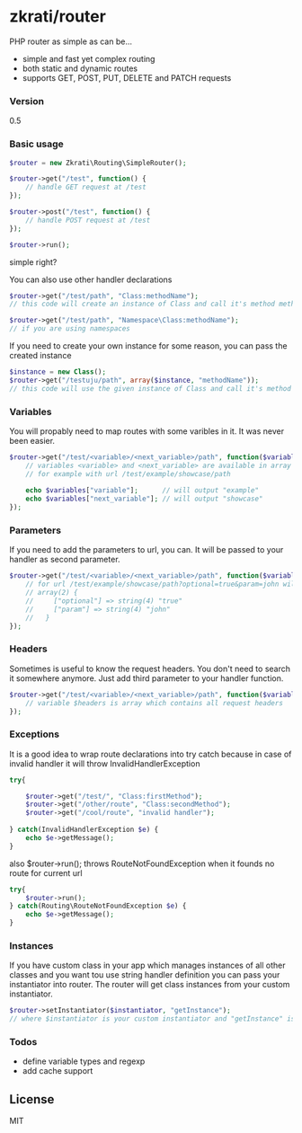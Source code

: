 # zkrati/router

PHP router as simple as can be...

  - simple and fast yet complex routing
  - both static and dynamic routes
  - supports GET, POST, PUT, DELETE and PATCH requests

### Version
0.5


### Basic usage

```php
$router = new Zkrati\Routing\SimpleRouter();

$router->get("/test", function() {
    // handle GET request at /test
});

$router->post("/test", function() {
    // handle POST request at /test
});

$router->run();
```
 simple right?
 
 You can also use other handler declarations
```php
$router->get("/test/path", "Class:methodName");
// this code will create an instance of Class and call it's method methodName

$router->get("/test/path", "Namespace\Class:methodName");
// if you are using namespaces
```

If you need to create your own instance for some reason, you can pass the created instance
```php
$instance = new Class();
$router->get("/testuju/path", array($instance, "methodName"));
// this code will use the given instance of Class and call it's method methodName
```
 
### Variables

You will propably need to map routes with some varibles in it. It was never been easier.
```php
$router->get("/test/<variable>/<next_variable>/path", function($variables) {
    // variables <variable> and <next_variable> are available in array $variables by it's keys
    // for example with url /test/example/showcase/path
    
    echo $variables["variable"];      // will output "example"
    echo $variables["next_variable"]; // will output "showcase"
});

```
 
### Parameters
 
If you need to add the parameters to url, you can. It will be passed to your handler as second parameter.
```php
$router->get("/test/<variable>/<next_variable>/path", function($variables, $params) {
    // for url /test/example/showcase/path?optional=true&param=john will passed array $params look like:
    // array(2) {
    //     ["optional"] => string(4) "true"
    //     ["param"] => string(4) "john"
    //   }
});

```
  
### Headers

Sometimes is useful to know the request headers. You don't need to search it somewhere anymore. Just add third parameter to your handler function.
```php
$router->get("/test/<variable>/<next_variable>/path", function($variables, $params, $headers) {
    // variable $headers is array which contains all request headers 
});

```

### Exceptions

It is a good idea to wrap route declarations into try catch because in case of invalid handler it will throw InvalidHandlerException
```php
try{

    $router->get("/test/", "Class:firstMethod");
    $router->get("/other/route", "Class:secondMethod");
    $router->get("/cool/route", "invalid handler");
    
} catch(InvalidHandlerException $e) {
    echo $e->getMessage();
}
```

also $router->run(); throws RouteNotFoundException when it founds no route for current url
```php
try{
    $router->run();
} catch(Routing\RouteNotFoundException $e) {
    echo $e->getMessage();
}
```

### Instances

If you have custom class in your app which manages instances of all other classes and you want tou use string handler definition you can pass your instantiator into router. The router will get class instances from your custom instantiator.
```php
$router->setInstantiator($instantiator, "getInstance");
// where $instantiator is your custom instantiator and "getInstance" is name of it´s method to get instance
```

### Todos

 - define variable types and regexp
 - add cache support

License
----
MIT
